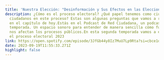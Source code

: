 ```yaml
---
title: 'Nuestra Elección: "Desinformación y Sus Efectos en las Elecciones"'
description: ¿Cómo es el proceso electoral? ¿Qué papel tenemos como ciudadanas y
  ciudadanos en este proceso? Estas son algunas preguntas que vamos a resolver
  en el capítulo de hoy.Estás en el Podcast de Red Ciudadana, un podcast de
  temporada. Un espacio sonoro para entender de manera sencilla cómo funcionan y
  nos afectan los procesos públicos.En esta segunda temporada vamos a explorar
  el proceso electoral 2023
link: https://open.spotify.com/episode/3JfGb44y8Iz7MuU7Lp9Rta?si=cbce1da50f2c4ddd
date: 2023-09-19T11:55:33.271Z
highlight: false
---
```

